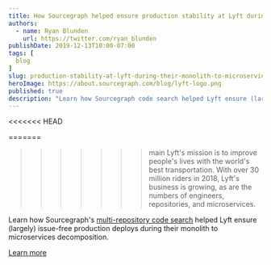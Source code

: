 ```yaml
---
title: How Sourcegraph helped ensure production stability at Lyft during their monolith to microservices decomposition
authors:
  - name: Ryan Blunden
    url: https://twitter.com/ryan_blunden
publishDate: 2019-12-13T10:00-07:00
tags: [
  blog
]
slug: production-stability-at-lyft-during-their-monolith-to-microservices-decomposition
heroImage: https://about.sourcegraph.com/blog/lyft-logo.png
published: true
description: "Learn how Sourcegraph code search helped Lyft ensure (largely) issue-free production deploys during their monolith to microservices decomposition"
---
```


<<<<<<< HEAD
<!-- pending approval
<p style="text-align: center">
  <img src="/case-studies/lyft-sourcegraph-case-study-og-embed.jpg" />
</p> -->

=======
>>>>>>> main
Lyft's mission is to improve people's lives with the world's best transportation. With over 30 million riders in 2018, Lyft's business is growing, as are the numbers of engineers, repositories, and microservices.

Learn how Sourcegraph's [multi-repository code search](/product/code-search-navigation) helped Lyft ensure (largely) issue-free production deploys during their monolith to microservices decomposition.

<div className="align-items-center justify-content-center d-flex">
  <a href="/case-studies/lyft-monolith-to-microservices" className="btn btn-primary mt-4">Learn more</a>
</div>
